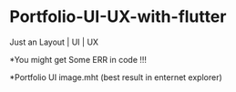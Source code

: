 # Portfolio-UI-UX-with-flutter
Just an Layout | UI | UX

*You might get Some ERR in code !!!


*Portfolio UI image.mht (best result in enternet explorer)
